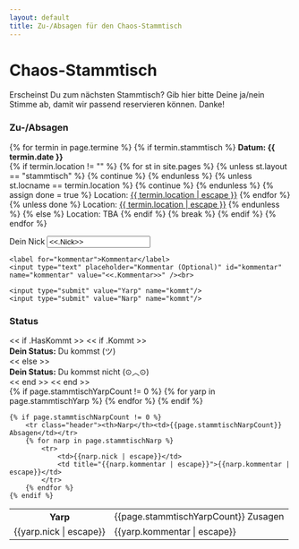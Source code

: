 ```yaml
---
layout: default
title: Zu-/Absagen für den Chaos-Stammtisch
---
```


# Chaos-Stammtisch

Erscheinst Du zum nächsten Stammtisch? Gib hier bitte Deine ja/nein
Stimme ab, damit wir passend reservieren können. Danke!

### Zu-/Absagen

<p>
{% for termin in page.termine %}
	{% if termin.stammtisch %}
		<b>Datum: {{ termin.date }}</b><br>
		{% if termin.location != "" %}
			{% for st in site.pages %}
				{% unless st.layout == "stammtisch" %}
					{% continue %}
				{% endunless %}
				{% unless st.locname == termin.location %}
					{% continue %}
				{% endunless %}
				{% assign done = true %}
				Location: <a href="{{ st.url }}">{{ termin.location | escape }}</a>
			{% endfor %}
			{% unless done %}
				Location: <a href="stammtisch.html">{{ termin.location | escape }}</a>
			{% endunless %}
		{% else %}
			Location: TBA
		{% endif %}
		{% break %}
	{% endif %}
{% endfor %}
</p>


<form method="POST">
	<label for="nick">Dein Nick</label>
	<input type="text" placeholder="Dein Nick" id="nick" name="nick" value="<<.Nick>>" required="required"/><br>

	<label for="kommentar">Kommentar</label>
	<input type="text" placeholder="Kommentar (Optional)" id="kommentar" name="kommentar" value="<<.Kommentar>>" /><br>

	<input type="submit" value="Yarp" name="kommt"/>
	<input type="submit" value="Narp" name="kommt"/>
</form>


### Status

<div>
<< if .HasKommt >>
	<< if .Kommt >>
		<div class="yarpnarpstatus yarp">
			<b>Dein Status:</b> Du kommst (ツ)
		</div>
	<< else >>
		<div class="yarpnarpstatus narp">
			<b>Dein Status:</b> Du kommst nicht (⊙︿⊙)
		</div>
	<< end >>
<< end >>
</div>

<table class="yarpnarp">
	{% if page.stammtischYarpCount != 0 %}
		<tr class="header"><th>Yarp</th><td>{{page.stammtischYarpCount}} Zusagen</td></tr>
		{% for yarp in page.stammtischYarp %}
			<tr>
				<td>{{yarp.nick | escape}}</td>
				<td title="{{yarp.kommentar | escape}}">{{yarp.kommentar | escape}}</td>
			</tr>
		{% endfor %}
	{% endif %}

	{% if page.stammtischNarpCount != 0 %}
		<tr class="header"><th>Narp</th><td>{{page.stammtischNarpCount}} Absagen</td></tr>
		{% for narp in page.stammtischNarp %}
			<tr>
				<td>{{narp.nick | escape}}</td>
				<td title="{{narp.kommentar | escape}}">{{narp.kommentar | escape}}</td>
			</tr>
		{% endfor %}
	{% endif %}
</table>
